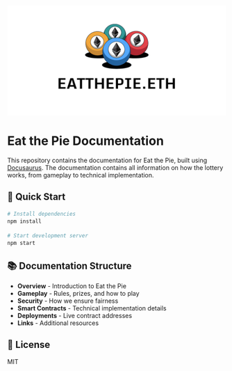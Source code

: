 ![Eat The Pie](https://github.com/eatthepie/docs/blob/main/static/img/header.png)

# Eat the Pie Documentation

This repository contains the documentation for Eat the Pie, built using [Docusaurus](https://docusaurus.io/). The documentation contains all information on how the lottery works, from gameplay to technical implementation.

## 🚀 Quick Start

```bash
# Install dependencies
npm install

# Start development server
npm start
```

## 📚 Documentation Structure

- **Overview** - Introduction to Eat the Pie
- **Gameplay** - Rules, prizes, and how to play
- **Security** - How we ensure fairness
- **Smart Contracts** - Technical implementation details
- **Deployments** - Live contract addresses
- **Links** - Additional resources

## 📄 License

MIT

